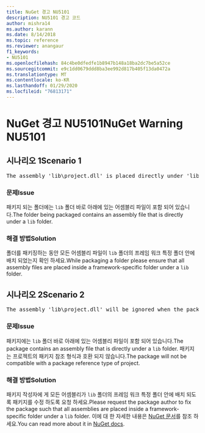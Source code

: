 ```yaml
---
title: NuGet 경고 NU5101
description: NU5101 경고 코드
author: mishra14
ms.author: karann
ms.date: 8/14/2018
ms.topic: reference
ms.reviewer: anangaur
f1_keywords:
- NU5101
ms.openlocfilehash: 84c4be0dfedfe1b8947b148a18ba2dc7be5a52ce
ms.sourcegitcommit: e9c1dd0679ddd8ba3ee992d817b405f13da0472a
ms.translationtype: MT
ms.contentlocale: ko-KR
ms.lasthandoff: 01/29/2020
ms.locfileid: "76813171"
---
```

# <a name="nuget-warning-nu5101"></a><span data-ttu-id="25c9a-103">NuGet 경고 NU5101</span><span class="sxs-lookup"><span data-stu-id="25c9a-103">NuGet Warning NU5101</span></span>

## <a name="scenario-1"></a><span data-ttu-id="25c9a-104">시나리오 1</span><span class="sxs-lookup"><span data-stu-id="25c9a-104">Scenario 1</span></span>
<pre>The assembly 'lib\project.dll' is placed directly under 'lib' folder. It is recommended that assemblies be placed inside a framework-specific folder. Move it into a framework-specific folder.</pre>

### <a name="issue"></a><span data-ttu-id="25c9a-105">문제</span><span class="sxs-lookup"><span data-stu-id="25c9a-105">Issue</span></span>

<span data-ttu-id="25c9a-106">패키지 되는 폴더에는 `lib` 폴더 바로 아래에 있는 어셈블리 파일이 포함 되어 있습니다.</span><span class="sxs-lookup"><span data-stu-id="25c9a-106">The folder being packaged contains an assembly file that is directly under a `lib` folder.</span></span>


### <a name="solution"></a><span data-ttu-id="25c9a-107">해결 방법</span><span class="sxs-lookup"><span data-stu-id="25c9a-107">Solution</span></span>

<span data-ttu-id="25c9a-108">폴더를 패키징하는 동안 모든 어셈블리 파일이 `lib` 폴더의 프레임 워크 특정 폴더 안에 배치 되었는지 확인 하세요.</span><span class="sxs-lookup"><span data-stu-id="25c9a-108">While packaging a folder please ensure that all assembly files are placed inside a framework-specific folder under a `lib` folder.</span></span>


## <a name="scenario-2"></a><span data-ttu-id="25c9a-109">시나리오 2</span><span class="sxs-lookup"><span data-stu-id="25c9a-109">Scenario 2</span></span>
<pre>The assembly 'lib\project.dll' will be ignored when the package is installed after the migration.</pre>

### <a name="issue"></a><span data-ttu-id="25c9a-110">문제</span><span class="sxs-lookup"><span data-stu-id="25c9a-110">Issue</span></span>

<span data-ttu-id="25c9a-111">패키지에는 `lib` 폴더 바로 아래에 있는 어셈블리 파일이 포함 되어 있습니다.</span><span class="sxs-lookup"><span data-stu-id="25c9a-111">The package contains an assembly file that is directly under a `lib` folder.</span></span> <span data-ttu-id="25c9a-112">패키지는 프로젝트의 패키지 참조 형식과 호환 되지 않습니다.</span><span class="sxs-lookup"><span data-stu-id="25c9a-112">The package will not be compatible with a package reference type of project.</span></span>


### <a name="solution"></a><span data-ttu-id="25c9a-113">해결 방법</span><span class="sxs-lookup"><span data-stu-id="25c9a-113">Solution</span></span>

<span data-ttu-id="25c9a-114">패키지 작성자에 게 모든 어셈블리가 `lib` 폴더의 프레임 워크 특정 폴더 안에 배치 되도록 패키지를 수정 하도록 요청 하세요.</span><span class="sxs-lookup"><span data-stu-id="25c9a-114">Please request the package author to fix the package such that all assemblies are placed inside a framework-specific folder under a `lib` folder.</span></span> <span data-ttu-id="25c9a-115">이에 대 한 자세한 내용은 [NuGet 문서](../../consume-packages/migrate-packages-config-to-package-reference.md)를 참조 하세요.</span><span class="sxs-lookup"><span data-stu-id="25c9a-115">You can read more about it in [NuGet docs](../../consume-packages/migrate-packages-config-to-package-reference.md).</span></span>
